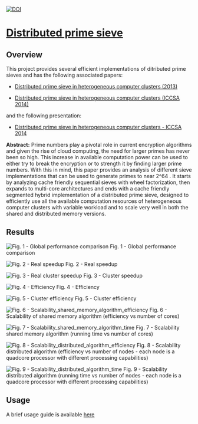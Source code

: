 [![DOI](https://zenodo.org/badge/doi/10.5281/zenodo.12890.png)](http://dx.doi.org/10.5281/zenodo.12890)

# [Distributed prime sieve](http://carlosmccosta.github.io/Distributed-Prime-Sieve/)

## Overview
This project provides several efficient implementations of ditributed prime sieves and has the following associated papers:

- [Distributed prime sieve in heterogeneous computer clusters (2013)](https://www.researchgate.net/publication/257213711_Distributed_prime_sieve_in_heterogeneous_computer_clusters)

- [Distributed prime sieve in heterogeneous computer clusters (ICCSA 2014)](https://www.researchgate.net/publication/262142509_Distributed_Prime_Sieve_in_Heterogeneous_Computer_Clusters)


and the following presentation:

- [Distributed prime sieve in heterogeneous computer clusters - ICCSA 2014](https://github.com/carlosmccosta/Distributed-Prime-Sieve/blob/master/DistributedPrimeSieve-Presentation-ICCSA2014/DistributedPrimeSieve-ICCSA.pdf?raw=true)

**Abstract:**
Prime numbers play a pivotal role in current encryption algorithms and given the rise of cloud computing, the need for larger primes has never been so high. This increase in available computation power can be used to either try to break the encryption or to strength it by finding larger prime numbers. With this in mind, this paper provides an analysis of different sieve implementations that can be used to generate primes to near 2^64 . It starts by analyzing cache friendly sequential sieves with wheel factorization, then expands to multi-core architectures and ends with a cache friendly segmented hybrid implementation of a distributed prime sieve, designed to efficiently use all the available computation resources of heterogeneous computer clusters with variable workload and to scale very well in both the shared and distributed memory versions.




## Results

![Fig. 1 - Global performance comparison](https://raw.github.com/carlosmccosta/Distributed-Prime-Sieve/master/DistributedPrimeSieve/docs/GlobalPerformance.png)
Fig. 1 - Global performance comparison


![Fig. 2 - Real speedup](https://raw.github.com/carlosmccosta/Distributed-Prime-Sieve/master/DistributedPrimeSieve/docs/RealSpeedup.png)
Fig. 2 - Real speedup


![Fig. 3 - Real cluster speedup](https://raw.github.com/carlosmccosta/Distributed-Prime-Sieve/master/DistributedPrimeSieve/docs/cluster_speedup.png)
Fig. 3 - Cluster speedup


![Fig. 4 - Efficiency](https://raw.github.com/carlosmccosta/Distributed-Prime-Sieve/master/DistributedPrimeSieve/docs/Efficiency.png)
Fig. 4 - Efficiency


![Fig. 5 - Cluster efficiency](https://raw.github.com/carlosmccosta/Distributed-Prime-Sieve/master/DistributedPrimeSieve/docs/cluster_efficiency.png)
Fig. 5 - Cluster efficiency


![Fig. 6 - Scalability_shared_memory_algorithm_efficiency](https://raw.github.com/carlosmccosta/Distributed-Prime-Sieve/master/DistributedPrimeSieve/docs/Scalability_shared_memory_algorithm_efficiency.png)
Fig. 6 - Scalability of shared memory algorithm (efficiency vs number of cores)


![Fig. 7 - Scalability_shared_memory_algorithm_time](https://raw.github.com/carlosmccosta/Distributed-Prime-Sieve/master/DistributedPrimeSieve/docs/Scalability_shared_memory_algorithm_time.png)
Fig. 7 - Scalability shared memory algorithm (running time vs number of cores)


![Fig. 8 - Scalability_distributed_algorithm_efficiency](https://raw.github.com/carlosmccosta/Distributed-Prime-Sieve/master/DistributedPrimeSieve/docs/Scalability_distributed_algorithm_efficiency.png)
Fig. 8 - Scalability distributed algorithm (efficiency vs number of nodes - each node is a quadcore processor with different processing capabilities)


![Fig. 9 - Scalability_distributed_algorithm_time](https://raw.github.com/carlosmccosta/Distributed-Prime-Sieve/master/DistributedPrimeSieve/docs/Scalability_shared_memory_algorithm_time.png)
Fig. 9 - Scalability distributed algorithm (running time vs number of nodes - each node is a quadcore processor with different processing capabilities)


## Usage
A brief usage guide is available [here](https://github.com/carlosmccosta/Distributed-Prime-Sieve/blob/master/DistributedPrimeSieve/docs/usage.txt)
